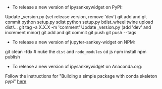 - To release a new version of ipysankeywidget on PyPI:

Update _version.py (set release version, remove 'dev')
git add and git commit
python setup.py sdist
python setup.py bdist_wheel
twine upload dist/...
git tag -a X.X.X -m 'comment'
Update _version.py (add 'dev' and increment minor)
git add and git commit
git push
git push --tags

- To release a new version of jupyter-sankey-widget on NPM:

git clean -fdx   # nuke the  `dist` and `node_modules`
cd js
npm install
npm publish

- To release a new version of ipysankeywidget on Anaconda.org:

Follow the instructions for "Building a simple package with conda skeleton pypi" [here](https://conda.io/docs/user-guide/tutorials/build-pkgs-skeleton.html)
